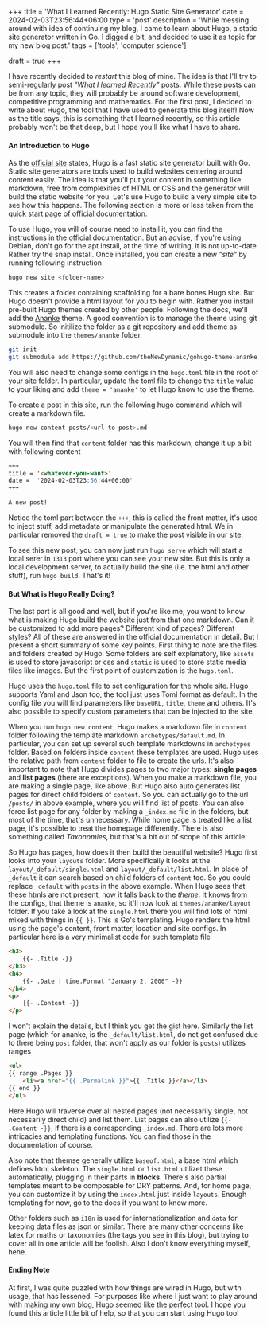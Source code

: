 +++
title = 'What I Learned Recently: Hugo Static Site Generator'
date = 2024-02-03T23:56:44+06:00
type = 'post'
description = 'While messing around with idea of continuing my blog, I came to learn about Hugo, a static site generator written in Go. I digged a bit, and decided to use it as topic for my new blog post.'
tags = ['tools', 'computer science']

draft = true
+++

I have recently decided to *restart* this blog of mine. The idea is that I'll try to semi-regularly post *"What I learned Recently"* posts. While these posts can be from any topic, they will probably be around software development, competitive programming and mathematics. For the first post, I decided to write about Hugo, the tool that I have used to generate this blog itself! Now as the title says, this is something that I learned recently, so this article probably won't be that deep, but I hope you'll like what I have to share.

#### An Introduction to Hugo
As the [official site](https://gohugo.io/) states, Hugo is a fast static site generator built with Go. Static site generators are tools used to build websites centering around content easily. The idea is that you'll put your content in something like markdown, free from complexities of HTML or CSS and the generator will build the static website for you. Let's use Hugo to build a very simple site to see how this happens. The following section is more or less taken from the [quick start page of official documentation](https://gohugo.io/getting-started/quick-start/). 

To use Hugo, you will of course need to install it, you can find the instructions in the official documentation. But an advise, if you're using Debian, don't go for the apt install, at the time of writing, it is not up-to-date. Rather try the snap install. Once installed, you can create a new *"site"* by running following instruction

```bash
hugo new site <folder-name>
```

This creates a folder containing scaffolding for a bare bones Hugo site. But Hugo doesn't provide a html layout for you to begin with. Rather you install pre-built Hugo themes created by other people. Following the docs, we'll add the [Ananke](https://github.com/theNewDynamic/gohugo-theme-ananke) theme. A good convention is to manage the theme using git submodule. So initilize the folder as a git repository and add theme as submodule into the `themes/ananke` folder.

```bash
git init
git submodule add https://github.com/theNewDynamic/gohugo-theme-ananke.git themes/ananke
```

You will also need to change some configs in the `hugo.toml` file in the root of your site folder. In particular, update the toml file to change the `title` value to your liking and add `theme = 'ananke'` to let Hugo know to use the theme. 

To create a post in this site, run the following hugo command which will create a markdown file.

```bash
hugo new content posts/<url-to-post>.md
```

You will then find that `content` folder has this markdown, change it up a bit with following content

```markdown
+++
title = '<whatever-you-want>'
date =  '2024-02-03T23:56:44+06:00'
+++

A new post!
```

Notice the toml part between the `+++`, this is called the front matter, it's used to inject stuff, add metadata or manipulate the generated html. We in particular removed the `draft = true` to make the post visible in our site. 

To see this new post, you can now just run `hugo serve` which will start a local serer in `1313` port where you can see your new site. But this is only a local development server, to actually build the site (i.e. the html and other stuff), run `hugo build`. That's it! 

#### But What is Hugo Really Doing?
The last part is all good and well, but if you're like me, you want to know what is making Hugo build the website just from that one markdown. Can it be customized to add more pages? Different kind of pages? Different styles? All of these are answered in the official documentation in detail. But I present a short summary of some key points. First thing to note are the files and folders created by Hugo. Some folders are self explanatory, like `assets` is used to store javascript or css and `static` is used to store static media files like images. But the first point of customization is the `hugo.toml`.

Hugo uses the `hugo.toml` file to set configuration for the whole site. Hugo supports Yaml and Json too, the tool just uses Toml format as default. In the config file you will find parameters like `baseURL`, `title`, `theme` and others. It's also possible to specify custom parameters that can be injected to the site. 

When you run `hugo new content`, Hugo makes a markdown file in `content` folder following the template markdown `archetypes/default.md`. In particular, you can set up several such template markdowns in `archetypes` folder. Based on folders inside `content` these templates are used. Hugo uses the relative path from `content` folder to file to create the urls. It's also important to note that Hugo divides pages to two major types: **single pages** and **list pages** (there are exceptions). When you make a markdown file, you are making a single page, like above. But Hugo also auto generates list pages for direct child folders of `content`. So you can actually go to the url `/posts/` in above example, where you will find list of posts. You can also force list page for any folder by making a `_index.md` file in the folders, but most of the time, that's unnecessary. While home page is treated like a list page, it's possible to treat the homepage differently. There is also something called *Taxonomies*, but that's a bit out of scope of this article.

So Hugo has pages, how does it then build the beautiful website? Hugo first looks into your `layouts` folder. More specifically it looks at the `layout/_default/single.html` and `layout/_default/list.html`. In place of `_default` it can search based on child folders of `content` too. So you could replace `_default` with `posts` in the above example. When Hugo sees that these htmls are not present, now it falls back to the *theme*. It knows from the configs, that theme is `ananke`, so it'll now look at `themes/ananke/layout` folder. If you take a look at the `single.html` there you will find lots of html mixed with things in `{{ }}`. This is Go's templating. Hugo renders the html using the page's content, front matter, location and site configs. In particular here is a very minimalist code for such template file

```html
<h3>
    {{- .Title -}}
</h3>
<h4>
    {{- .Date | time.Format "January 2, 2006" -}}
</h4>
<p>
    {{- .Content -}}
</p>
```

I won't explain the details, but I think you get the gist here. Similarly the list page (which for ananke, is the `_default/list.html`, do not get confused due to there being `post` folder, that won't apply as our folder is `posts`) utilizes ranges

```html
<ul>
{{ range .Pages }}
    <li><a href="{{ .Permalink }}">{{ .Title }}</a></li>
{{ end }}
</ul>
```

Here Hugo will traverse over all nested pages (not necessarily single, not necessarily direct child) and list them. List pages can also utilize `{{- .Content -}}`, if there is a corresponding `_index.md`. There are lots more intricacies and templating functions. You can find those in the documentation of course. 

Also note that themse generally utilize `baseof.html`, a base html which defines html skeleton. The `single.html` or `list.html` utilizet these automatically, plugging in their parts in **blocks**. There's also partial templates meant to be composable for DRY patterns. And, for home page, you can customize it by using the `index.html` just inside `layouts`. Enough templating for now, go to the docs if you want to know more.

Other folders such as `i18n` is used for internationalization and `data` for keeping data files as json or similar. There are many other concerns like latex for maths or taxonomies (the tags you see in this blog), but trying to cover all in one article will be foolish. Also I don't know everything myself, hehe.

#### Ending Note

At first, I was quite puzzled with how things are wired in Hugo, but with usage, that has lessened. For purposes like where I just want to play around with making my own blog, Hugo seemed like the perfect tool. I hope you found this article little bit of help, so that you can start using Hugo too!
